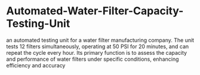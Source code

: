 # Automated-Water-Filter-Capacity-Testing-Unit
an automated testing unit for a water filter manufacturing company. The unit tests 12 filters simultaneously, operating at 50 PSI for 20 minutes, and can repeat the cycle every hour. Its primary function is to assess the capacity and performance of water filters under specific conditions, enhancing efficiency and accuracy
